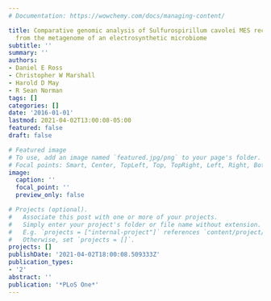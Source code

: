 ```yaml
---
# Documentation: https://wowchemy.com/docs/managing-content/

title: Comparative genomic analysis of Sulfurospirillum cavolei MES reconstructed
  from the metagenome of an electrosynthetic microbiome
subtitle: ''
summary: ''
authors:
- Daniel E Ross
- Christopher W Marshall
- Harold D May
- R Sean Norman
tags: []
categories: []
date: '2016-01-01'
lastmod: 2021-04-02T13:00:08-05:00
featured: false
draft: false

# Featured image
# To use, add an image named `featured.jpg/png` to your page's folder.
# Focal points: Smart, Center, TopLeft, Top, TopRight, Left, Right, BottomLeft, Bottom, BottomRight.
image:
  caption: ''
  focal_point: ''
  preview_only: false

# Projects (optional).
#   Associate this post with one or more of your projects.
#   Simply enter your project's folder or file name without extension.
#   E.g. `projects = ["internal-project"]` references `content/project/deep-learning/index.md`.
#   Otherwise, set `projects = []`.
projects: []
publishDate: '2021-04-02T18:00:08.509333Z'
publication_types:
- '2'
abstract: ''
publication: '*PLoS One*'
---
```

